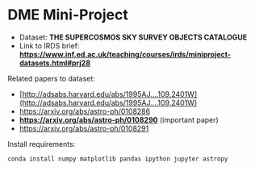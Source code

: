 # DME Mini-Project

- Dataset: **THE SUPERCOSMOS SKY SURVEY OBJECTS CATALOGUE**
- Link to IRDS brief: **https://www.inf.ed.ac.uk/teaching/courses/irds/miniproject-datasets.html#prj28**

Related papers to dataset:
- [http://adsabs.harvard.edu/abs/1995AJ....109.2401W](http://adsabs.harvard.edu/abs/1995AJ....109.2401W)
- https://arxiv.org/abs/astro-ph/0108286
- **https://arxiv.org/abs/astro-ph/0108290** (important paper)
- https://arxiv.org/abs/astro-ph/0108291

Install requirements:
```
conda install numpy matplotlib pandas ipython jupyter astropy
```
